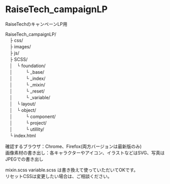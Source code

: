# RaiseTech_campaignLP
RaiseTechのキャンペーンLP用

RaiseTech_campaignLP/  
　├ css/  
　├ images/  
　├ js/  
　├ SCSS/  
　│　└ foundation/  
　│　　　└ _base/  
　│　　　└ _index/  
　│　　　└ _mixin/  
　│　　　└ _reset/  
　│　　　└ _variable/  
　│　└ layout/  
　│　└ object/  
　│　　　└ component/  
　│　　　└ project/  
　│　　　└ utillity/  
　└ index.html  
  
確認するブラウザ：Chrome、Firefox(両方バージョンは最新版のみ)  
画像素材の書き出し：各キャラクターやアイコン、イラストなどはSVG、写真はJPEGでの書き出し  
  
mixin.scss variable.scss は書き換えて使っていただいてOKです。  
リセットCSSは変更したい場合は、ご相談ください。  